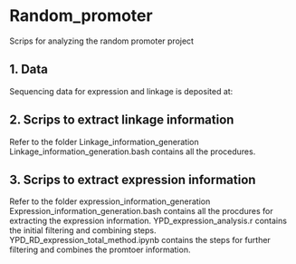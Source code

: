 # Random_promoter
Scrips for analyzing the random promoter project
## 1. Data
Sequencing data for expression and linkage is deposited at: 

## 2. Scrips to extract linkage information
Refer to the folder Linkage_information_generation
Linkage_information_generation.bash contains all the procedures.

## 3. Scrips to extract expression information
Refer to the folder expression_information_generation
Expression_information_generation.bash contains all the procdures for extracting the expression information.
YPD_expression_analysis.r contains the initial filtering and combining steps.
YPD_RD_expression_total_method.ipynb contains the steps for further filtering and combines the promtoer information.


